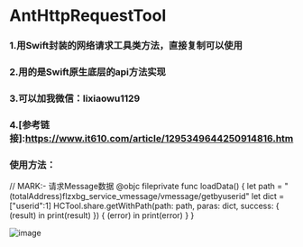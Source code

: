 # AntHttpRequestTool

### 1.用Swift封装的网络请求工具类方法，直接复制可以使用 

### 2.用的是Swift原生底层的api方法实现 

### 3.可以加我微信：lixiaowu1129

### 4.[参考链接]:https://www.it610.com/article/1295349644250914816.htm

### 使用方法：

// MARK:- 请求Message数据
@objc fileprivate func loadData() {
  let path = "\(totalAddress)flzxbg_service_vmessage/vmessage/getbyuserid"
  let dict = ["userid":1]
  HCTool.share.getWithPath(path: path, paras: dict, success: { (result) in
     print(result)
  }) { (error) in
  print(error)
 }
}

![image](https://user-images.githubusercontent.com/17900500/155686187-2d8d1ada-ef89-4e61-b23e-02e2876678ce.png)

